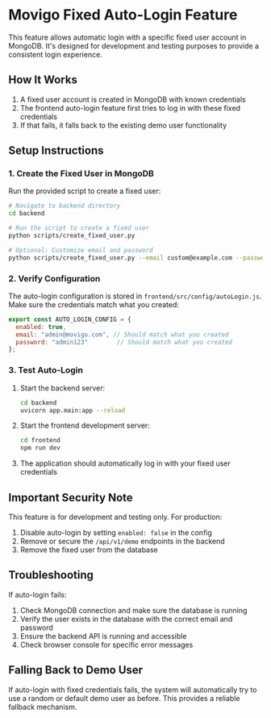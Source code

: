 # Movigo Fixed Auto-Login Feature

This feature allows automatic login with a specific fixed user account in MongoDB. It's designed for development and testing purposes to provide a consistent login experience.

## How It Works

1. A fixed user account is created in MongoDB with known credentials
2. The frontend auto-login feature first tries to log in with these fixed credentials
3. If that fails, it falls back to the existing demo user functionality

## Setup Instructions

### 1. Create the Fixed User in MongoDB

Run the provided script to create a fixed user:

```bash
# Navigate to backend directory
cd backend

# Run the script to create a fixed user
python scripts/create_fixed_user.py

# Optional: Customize email and password
python scripts/create_fixed_user.py --email custom@example.com --password custompass123
```

### 2. Verify Configuration

The auto-login configuration is stored in `frontend/src/config/autoLogin.js`. Make sure the credentials match what you created:

```javascript
export const AUTO_LOGIN_CONFIG = {
  enabled: true,
  email: "admin@movigo.com", // Should match what you created
  password: "admin123"        // Should match what you created
};
```

### 3. Test Auto-Login

1. Start the backend server:
   ```bash
   cd backend
   uvicorn app.main:app --reload
   ```

2. Start the frontend development server:
   ```bash
   cd frontend
   npm run dev
   ```

3. The application should automatically log in with your fixed user credentials

## Important Security Note

This feature is for development and testing only. For production:

1. Disable auto-login by setting `enabled: false` in the config
2. Remove or secure the `/api/v1/demo` endpoints in the backend
3. Remove the fixed user from the database

## Troubleshooting

If auto-login fails:

1. Check MongoDB connection and make sure the database is running
2. Verify the user exists in the database with the correct email and password
3. Ensure the backend API is running and accessible
4. Check browser console for specific error messages

## Falling Back to Demo User

If auto-login with fixed credentials fails, the system will automatically try to use a random or default demo user as before. This provides a reliable fallback mechanism. 